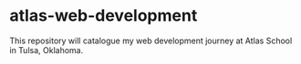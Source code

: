 # atlas-web-development
This repository will catalogue my web development journey at Atlas School in Tulsa, Oklahoma.
